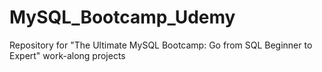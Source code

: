 # MySQL_Bootcamp_Udemy
Repository for "The Ultimate MySQL Bootcamp: Go from SQL Beginner to Expert" work-along projects
